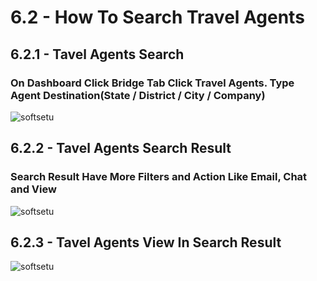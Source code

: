 # 6.2 - How To Search Travel Agents

## 6.2.1 - Tavel Agents Search

### On Dashboard Click Bridge Tab Click Travel Agents. Type Agent Destination(State / District / City / Company)

<img :src="$withBase('/images/PDF IMAGES/BRIDGE SEARCH/TRAVEL AGENTS/TRAVEL AGENT SEARCH.png')" alt="softsetu" class="image-style" />

## 6.2.2 - Tavel Agents Search Result

### Search Result Have More Filters and Action Like Email, Chat and View

<img :src="$withBase('/images/PDF IMAGES/BRIDGE SEARCH/TRAVEL AGENTS/SEARCH RESULT.png')" alt="softsetu" class="image-style" />

## 6.2.3 - Tavel Agents View In Search Result

<img :src="$withBase('/images/PDF IMAGES/BRIDGE SEARCH/TRAVEL AGENTS/TRAVEL AGENT VIEW.png')" alt="softsetu" class="image-style" />